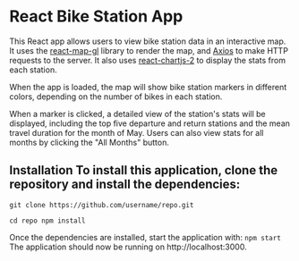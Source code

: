 # React Bike Station App  

This React app allows users to view bike station data in an interactive map. It uses the [react-map-gl](https://github.com/uber/react-map-gl) library to render the map, and [Axios](https://github.com/axios/axios) to make HTTP requests to the server. 
It also uses [react-chartjs-2](https://github.com/jerairrest/react-chartjs-2) to display the stats from each station.  

When the app is loaded, the map will show bike station markers in different colors, depending on the number of bikes in each station. 

When a marker is clicked, a detailed view of the station's stats will be displayed, including the top five departure and return stations and the mean travel duration for the month of May. Users can also view stats for all months by clicking the "All Months" button.


## Installation To install this application, clone the repository and install the dependencies:  
``` 
git clone https://github.com/username/repo.git 

cd repo npm install 
``` 
Once the dependencies are installed, start the application with: 
``` npm start ``` 
The application should now be running on http://localhost:3000.

